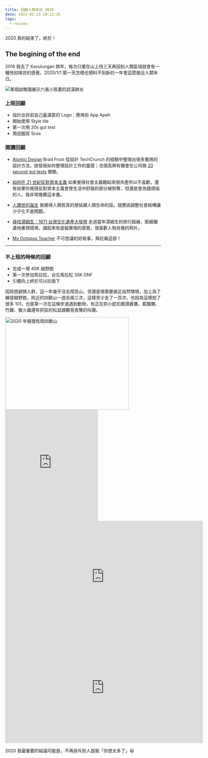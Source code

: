 ```yaml
---
title: 回顧人類末日 2020
date: 2021-02-23 20:12:26
tags:
  - review
---
```


2020 真的結束了，終於！

<!--more-->

## The begining of the end

2019 我去了 Kavulungan 跨年，每次只要在山上待三天再回到人類區域就會有一種恍如隔世的感覺，2020/1/1 那一天怎樣也預料不到新的一年會這麼接近人類末日。

<img src="wuhan-virus-drawing.jpeg" alt="某個幼稚園展示六張小孩畫的武漢肺炎" class="my-3">

### 上班回顧

- 設計出目前自己最滿意的 Logo：應用伯 App Apeh
- 開始使用 Style tile
- 第一次用 20s gut test
- 用迴圈寫 Scss

### 閱讀回顧

- [Atomic Design](https://bradfrost.com/blog/post/atomic-web-design/)
  Brad Frost 從設計 TechCrunch 的經驗中整理出很多實用的設計方法，啟發我如何整理設計工作的靈感；也很高興有機會在公司做 [20 second gut tests](https://clearleft.com/posts/20-second-gut-tests) 實驗。

- [如何在 21 世紀反對資本主義](https://book.tpml.edu.tw/webpac/bookDetail.do?id=834042)
  如果覺得社會主義聽起來很共產所以不喜歡，還有如果你覺得反對資本主義會使生活中舒服的部分被剝奪，但還是會為錢煩惱的人，我非常推薦這本書。

- [人類世的誕生](https://book.tpml.edu.tw/webpac/bookDetail.do?id=817370&resid=188940783&nowid=8&Lflag=1)
  我覺得人類若真的想延續人類生命的話，就應該調整社會結構讓少子化不是問題。

- [尋找湯姆生：1871 台灣文化遺產大發現](https://www.ncl.edu.tw/publication2_112_1855.html)
  走過當年湯姆生的旅行路線，鉅細彌遺地重現情境，讀起來有虛擬實境的感覺，很喜歡人物肖像的照片。

- [My Octopus Teacher](https://www.imdb.com/title/tt12888462/)
  不可思議的好故事，拜託看這部！

---

### 不上班的時候的回顧

- 完成一場 40K 越野跑
- 第一次參加馬拉松，台北馬拉松 35K DNF
- 引體向上終於可以拉兩下

因爲想避開人群，這一年幾乎沒去爬高山，但還是很需要接近自然環境，加上為了練習越野跑，附近的四獸山一週去兩三次，這樣至少走了一百次，也因為這樣拍了很多 101，也是第一次在這條步道遇到動物，有正在抓小蛇的鳳頭蒼鷹、藍腹鷴、竹雞、螢火蟲還有抓狂的松鼠跟聽見夜鷺的叫聲。

<div class="my-3 text-center">
  <a data-flickr-embed="true" href="https://www.flickr.com/photos/moosdesktop/albums/72157718553276161" title="2020 年報復性爬四獸山"><img src="https://live.staticflickr.com/65535/51012345161_bea8fe99a9_n.jpg" width="400" height="300" alt="2020 年報復性爬四獸山"></a><script async src="//embedr.flickr.com/assets/client-code.js" charset="utf-8"></script>
</div>

<div class="my-3 text-center">
  <iframe src="https://player.vimeo.com/video/523158484" height="360" frameborder="0" allow="autoplay; fullscreen; picture-in-picture" allowfullscreen></iframe>
</div>

<div class="my-3 text-center">
  <iframe src="https://player.vimeo.com/video/523158290" width="640" height="360" frameborder="0" allow="autoplay; fullscreen; picture-in-picture" allowfullscreen></iframe>
</div>

<div class="my-3 text-center">
  <iframe src="https://player.vimeo.com/video/522351731" width="640" height="360" frameborder="0" allow="autoplay; fullscreen; picture-in-picture" allowfullscreen></iframe>
</div>

2020 我最重要的結論可能是，不再排斥別人說我「你想太多了」😆
